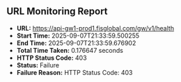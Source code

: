 ## URL Monitoring Report

- **URL:** https://api-gw1-prod1.fisglobal.com/gw/v1/health
- **Start Time:** 2025-09-07T21:33:59.500255
- **End Time:** 2025-09-07T21:33:59.676902
- **Total Time Taken:** 0.176647 seconds
- **HTTP Status Code:** 403
- **Status:** Failure
- **Failure Reason:** HTTP Status Code: 403
